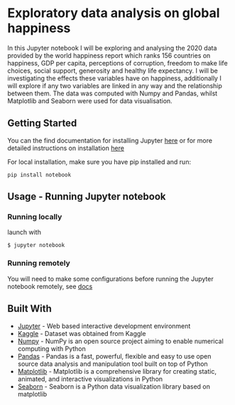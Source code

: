 # Exploratory data analysis on global happiness

In this Jupyter notebook I will be exploring and analysing the 2020 data provided by the world happiness report which ranks 156 countries on happiness, GDP per capita, perceptions of corruption, freedom to make life choices, social support, generosity and healthy life expectancy. I will be investigating the effects these variables have on happiness, additionally I will explore if any two variables are linked in any way and the relationship between them. The data was computed with Numpy and Pandas, whilst Matplotlib and Seaborn were used for data visualisation.

## Getting Started

You can the find documentation for installing Jupyter [here](https://jupyter.org/install) or for more detailed instructions on installation [here](https://jupyterlab.readthedocs.io/en/stable/getting_started/installation.html) 

For local installation, make sure you have pip installed and run:

`
pip install notebook
`

## Usage - Running Jupyter notebook

### Running locally

launch with

`
$ jupyter notebook
`

### Running remotely

You will need to make some configurations before running the Jupyter notebook remotely, see [docs](https://jupyter-notebook.readthedocs.io/en/stable/public_server.html)

## Built With

* [Jupyter](https://jupyter.org/index.html) - Web based interactive development environment 
* [Kaggle](https://www.kaggle.com/) - Dataset was obtained from Kaggle
* [Numpy](https://numpy.org/) - NumPy is an open source project aiming to enable numerical computing with Python
* [Pandas](https://pandas.pydata.org/) - Pandas is a fast, powerful, flexible and easy to use open source data analysis and manipulation tool built on top of Python
* [Matplotlib](https://matplotlib.org/) - Matplotlib is a comprehensive library for creating static, animated, and interactive visualizations in Python
* [Seaborn](https://seaborn.pydata.org/) - Seaborn is a Python data visualization library based on matplotlib
